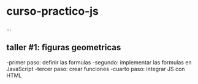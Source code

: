 # curso-practico-js

...

## taller #1: figuras geometricas

-primer paso: definir las formulas
-segundo: implementar las formulas en JavaScript
-tercer paso: crear funciones
-cuarto paso: integrar JS con HTML